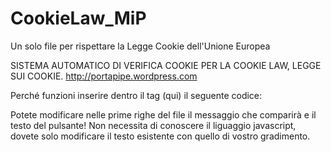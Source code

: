 CookieLaw_MiP
=============

Un solo file per rispettare la Legge Cookie dell'Unione Europea

SISTEMA AUTOMATICO DI VERIFICA COOKIE PER LA COOKIE LAW, LEGGE SUI COOKIE.
http://portapipe.wordpress.com

Perché funzioni inserire dentro il tag <head>(qui)</head> il seguente codice:

<script language="JavaScript" type="text/javascript" src="_cookielaw.js"></script>



Potete modificare nelle prime righe del file il messaggio che comparirà e il testo del pulsante!
Non necessita di conoscere il liguaggio javascript, dovete solo modificare il testo esistente con quello di vostro gradimento.
